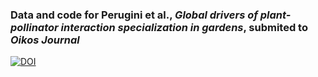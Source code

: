 ### Data and code for Perugini et al., *Global drivers of plant-pollinator interaction specialization in gardens*, submited to *Oikos Journal*

[![DOI](https://zenodo.org/badge/DOI/10.5281/zenodo.14662717.svg)](https://doi.org/10.5281/zenodo.14662717)

